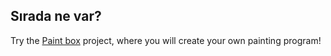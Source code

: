 ## Sırada ne var?

Try the [Paint box](https://projects.raspberrypi.org/en/projects/paint-box) project, where you will create your own painting program!